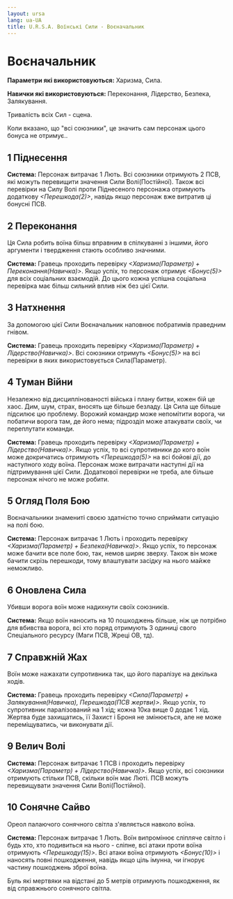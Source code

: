 ```yaml
---
layout: ursa
lang: ua-UA
title: U.R.S.A. Воїнські Сили - Воєначальник
---
```


<div id="nav-placeholder"></div>
<script>
$(function(){
  $("#nav-placeholder").load("/ursa_doc/navbar.html");
});
</script>

# Воєначальник

**Параметри які використовуються:** Харизма, Сила.

**Навички які використовуються:** Переконання, Лідерство, Безпека,
Залякування.

Тривалість всіх Сил - сцена.

Коли вказано, що "всі союзники", це значить сам персонаж цього бонуса не
отримує..

## **1 Піднесення**

**Система:** Персонаж витрачає 1 Лють. Всі союзники отримують 2 ПСВ, які
можуть перевищити значення Сили Волі(Постійної). Також всі перевірки на
Силу Волі проти Піднесеного персонажа отримують додаткову
*<Перешкода(2)>*, навідь якщо персонаж вже витратив ці бонусні ПСВ.

## **2 Переконання**

Ця Сила робить воїна більш вправним в спілкуванні з іншими, його
аргументи і твердження стають особливо значними.

**Система:** Гравець проходить перевірку
*<Харизма(Параметр) + Переконання(Навичка)>*. Якщо успіх, то персонаж
отримує *<Бонус(5)>* для всіх соціальних взаємодій. До цього кожна
успішна соціальна перевірка має більш сильний вплив ніж без цієї Сили.

## **3 Натхнення**

За допомогою цієї Сили Воєначальник наповнює побратимів праведним гнівом.

**Система:** Гравець проходить перевірку
*<Харизма(Параметр) + Лідерство(Навичка)>*. Всі союзники отримуть
*<Бонус(5)>* на всі перевірки в яких використовується Сила(Параметр). 

## **4 Туман Війни**

Незалежно від дисциплінованості війська і плану битви, кожен бій це хаос.
Дим, шум, страх, вносять ще більше безладу. Ця Сила ще більше підсилює
цю проблему. Ворожий командир може непомітити ворога, чи побатичи ворога
там, де його нема; підрозділ може атакувати своїх, чи переплутати
команди.

**Система:** Гравець проходить перевірку
*<Харизма(Параметр) + Лідерство(Навичка)>*. Якщо успіх, то всі
супротивники до кого воїн може докричатись отримують *<Перешкода(5)>* на
всі бойові дії, до наступного ходу воїна. Персонаж може витрачати наступні
дії на підтримування цієї Сили. Додаткової перевірки не треба, але більше
персонаж нічого не може робити.

## **5 Огляд Поля Бою**

Воєначальники знамениті своєю здатністю точно сприймати ситуацію на полі
бою.

**Система:** Персонаж витрачає 1 Лють і проходить перевірку
*<Харизма(Параметр) + Безпека(Навичка)>*. Якщо успіх, то персонаж може
бачити все поле бою, так, немов ширяє зверху. Також він може бачити
скрізь перешкоди, тому влаштувати засідку на нього майже неможливо.

## **6 Оновлена Сила**

Убивши ворога воїн може надихнути своїх союзників.

**Система:** Якщо воїн наносить на 10 пошкоджень більше, ніж це потрібно
для вбивства ворога, всі хто поряд отримують 3 одиниці свого Спеціального
ресурсу (Маги ПСВ, Жреці ОВ, тд).

## **7 Справжній Жах**

Воїн може нажахати супротивника так, що його паралізує на декілька ходів.

**Система:** Гравець проходить перевірку
*<Сила(Параметр) + Залякування(Навичка), Перешкода(ПСВ жертви)>*. Якщо
успіх, то супротивник паралізований на 1 хід; кожна 10ка вище 0 додає
1 хід. Жертва буде захищатись, її Захист і Броня не змінюється, але не
може переміщуватись, чи виконувати дії.

## **9 Велич Волі**

**Система:** Персонаж витрачає 1 ПСВ і проходить перевірку
*<Харизма(Параметр) + Лідерство(Навичка)>*. Якщо успіх, всі союзники
отримують стільки ПСВ, скільки воїн має Люті. ПСВ можуть перевищувати
значення Сили Волі(Постійної).

## **10 Сонячне Сайво**

Ореол палаючого сонячного світла з'являється навколо воїна.

**Система:** Персонаж витрачає 1 Лють. Воїн випромінює сліпляче світло і
будь хто, хто подивиться на нього - сліпне, всі атаки проти воїна
отримують *<Перешкоду(15)>*. Всі атаки воїна отримують *<Бонус(10)>* і
наносять повні пошкодження, навідь якщо ціль імунна, чи ігнорує частину
пошкоджень зброї воїна.

Буль які мертвяки на відстані до 5 метрів отримують пошкодження, як від
справжнього сонячного світла.
